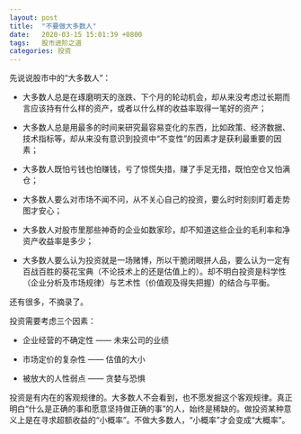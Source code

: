 ```yaml
---
layout: post
title:  "不要做大多数人"
date:   2020-03-15 15:01:39 +0800
tags:   股市进阶之道
categories: 投资
---
```

先说说股市中的“大多数人”：

+ 大多数人总是在琢磨明天的涨跌、下个月的轮动机会，却从来没考虑过长期而言应该持有什么样的资产，或者以什么样的收益率取得一笔好的资产；

+ 大多数人总是用最多的时间来研究最容易变化的东西，比如政策、经济数据、技术指标等，却从来没有意识到投资中“不变性”的因素才是获利最重要的因素；

+ 大多数人既怕亏钱也怕赚钱，亏了惊慌失措，赚了手足无措，既怕空仓又怕满仓；

+ 大多数人要么对市场不闻不问，从不关心自己的投资，要么时时刻刻盯着走势图才安心；

+ 大多数人对股市里那些神奇的企业如数家珍，却不知道这些企业的毛利率和净资产收益率是多少；

+ 大多数人要么认为投资就是一场赌博，所以干脆闭眼拼人品，要么认为一定有百战百胜的葵花宝典（不论技术上的还是估值上的）。却不明白投资是科学性（企业分析及市场规律）与艺术性（价值观及得失把握）的结合与平衡。

还有很多，不摘录了。

投资需要考虑三个因素：

+ 企业经营的不确定性 —— 未来公司的业绩

+ 市场定价的复杂性 —— 估值的大小

+ 被放大的人性弱点 —— 贪婪与恐惧

投资是有内在的客观规律的。大多数人不会看到，也不愿发掘这个客观规律。真正明白“什么是正确的事和愿意坚持做正确的事”的人，始终是稀缺的。做投资某种意义上是在寻求超额收益的“小概率”。不做大多数人，“小概率”才会变成“大概率”。








